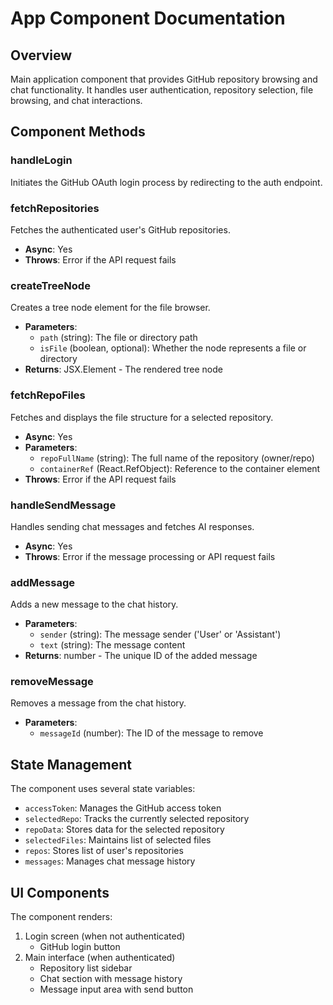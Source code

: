 # App Component Documentation

## Overview
Main application component that provides GitHub repository browsing and chat functionality. It handles user authentication, repository selection, file browsing, and chat interactions.

## Component Methods

### handleLogin
Initiates the GitHub OAuth login process by redirecting to the auth endpoint.

### fetchRepositories
Fetches the authenticated user's GitHub repositories.
- **Async**: Yes
- **Throws**: Error if the API request fails

### createTreeNode
Creates a tree node element for the file browser.
- **Parameters**:
  - `path` (string): The file or directory path
  - `isFile` (boolean, optional): Whether the node represents a file or directory
- **Returns**: JSX.Element - The rendered tree node

### fetchRepoFiles
Fetches and displays the file structure for a selected repository.
- **Async**: Yes
- **Parameters**:
  - `repoFullName` (string): The full name of the repository (owner/repo)
  - `containerRef` (React.RefObject): Reference to the container element
- **Throws**: Error if the API request fails

### handleSendMessage
Handles sending chat messages and fetches AI responses.
- **Async**: Yes
- **Throws**: Error if the message processing or API request fails

### addMessage
Adds a new message to the chat history.
- **Parameters**:
  - `sender` (string): The message sender ('User' or 'Assistant')
  - `text` (string): The message content
- **Returns**: number - The unique ID of the added message

### removeMessage
Removes a message from the chat history.
- **Parameters**:
  - `messageId` (number): The ID of the message to remove

## State Management
The component uses several state variables:
- `accessToken`: Manages the GitHub access token
- `selectedRepo`: Tracks the currently selected repository
- `repoData`: Stores data for the selected repository
- `selectedFiles`: Maintains list of selected files
- `repos`: Stores list of user's repositories
- `messages`: Manages chat message history

## UI Components
The component renders:
1. Login screen (when not authenticated)
   - GitHub login button
2. Main interface (when authenticated)
   - Repository list sidebar
   - Chat section with message history
   - Message input area with send button
